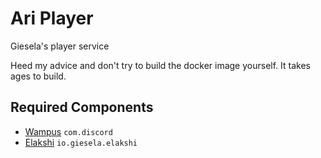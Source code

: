 # Ari Player

Giesela's player service

Heed my advice and don't try to build the docker image yourself. It 
takes ages to build.


## Required Components

- [Wampus](https://github.com/gieseladev/wampus) `com.discord`
- [Elakshi](https://github.com/gieseladev/elakshi) `io.giesela.elakshi`
